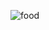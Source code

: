 ![food](https://user-images.githubusercontent.com/7422061/71027293-b7b85080-20e9-11ea-920f-a1da0da07af8.png)
